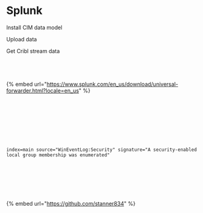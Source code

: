 # Splunk

Install CIM data model

Upload data

Get Cribl stream data



<figure><img src="../.gitbook/assets/image (3).png" alt=""><figcaption></figcaption></figure>

<figure><img src="../.gitbook/assets/image (40).png" alt=""><figcaption></figcaption></figure>

<figure><img src="../.gitbook/assets/image (41).png" alt=""><figcaption></figcaption></figure>

<figure><img src="../.gitbook/assets/image (42).png" alt=""><figcaption></figcaption></figure>

{% embed url="https://www.splunk.com/en_us/download/universal-forwarder.html?locale=en_us" %}

<figure><img src="../.gitbook/assets/image (43).png" alt=""><figcaption></figcaption></figure>

<figure><img src="../.gitbook/assets/image (44).png" alt=""><figcaption></figcaption></figure>



<figure><img src="../.gitbook/assets/image (45).png" alt=""><figcaption></figcaption></figure>

<figure><img src="../.gitbook/assets/image (46).png" alt=""><figcaption></figcaption></figure>

<figure><img src="../.gitbook/assets/image (47).png" alt=""><figcaption></figcaption></figure>

<figure><img src="../.gitbook/assets/image (48).png" alt=""><figcaption></figcaption></figure>

<figure><img src="../.gitbook/assets/image (50).png" alt=""><figcaption></figcaption></figure>

<figure><img src="../.gitbook/assets/image (49).png" alt=""><figcaption></figcaption></figure>

<figure><img src="../.gitbook/assets/image (51).png" alt=""><figcaption></figcaption></figure>

`index=main source="WinEventLog:Security" signature="A security-enabled local group membership was enumerated"`

<figure><img src="../.gitbook/assets/image (53).png" alt=""><figcaption></figcaption></figure>

<figure><img src="../.gitbook/assets/image (54).png" alt=""><figcaption></figcaption></figure>

<figure><img src="../.gitbook/assets/image (55).png" alt=""><figcaption></figcaption></figure>

<figure><img src="../.gitbook/assets/image (56).png" alt=""><figcaption></figcaption></figure>

<figure><img src="../.gitbook/assets/image (57).png" alt=""><figcaption></figcaption></figure>

<figure><img src="../.gitbook/assets/image (58).png" alt=""><figcaption></figcaption></figure>

<figure><img src="../.gitbook/assets/image (59).png" alt=""><figcaption></figcaption></figure>

{% embed url="https://github.com/stanner834" %}

